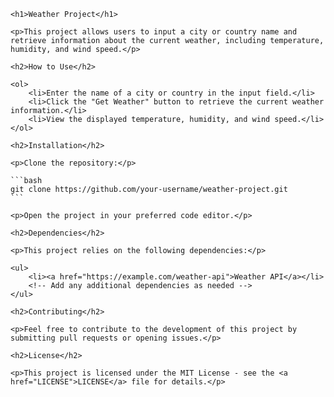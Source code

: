 


    <h1>Weather Project</h1>

    <p>This project allows users to input a city or country name and retrieve information about the current weather, including temperature, humidity, and wind speed.</p>

    <h2>How to Use</h2>

    <ol>
        <li>Enter the name of a city or country in the input field.</li>
        <li>Click the "Get Weather" button to retrieve the current weather information.</li>            
        <li>View the displayed temperature, humidity, and wind speed.</li>
    </ol>

    <h2>Installation</h2>

    <p>Clone the repository:</p>

    ```bash
    git clone https://github.com/your-username/weather-project.git
    ```

    <p>Open the project in your preferred code editor.</p>

    <h2>Dependencies</h2>

    <p>This project relies on the following dependencies:</p>

    <ul>
        <li><a href="https://example.com/weather-api">Weather API</a></li>
        <!-- Add any additional dependencies as needed -->
    </ul>

    <h2>Contributing</h2>

    <p>Feel free to contribute to the development of this project by submitting pull requests or opening issues.</p>

    <h2>License</h2>

    <p>This project is licensed under the MIT License - see the <a href="LICENSE">LICENSE</a> file for details.</p>

